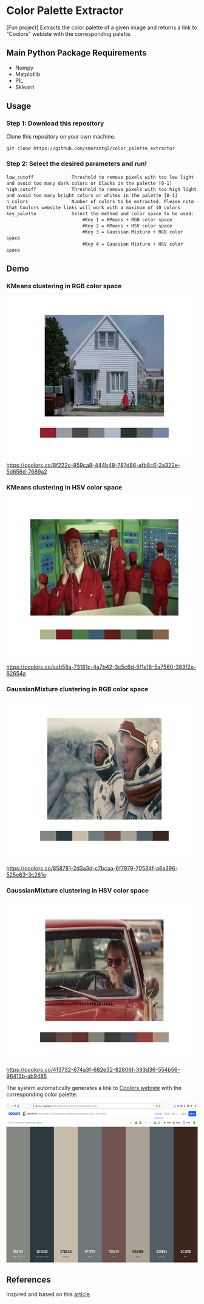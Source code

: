 # Color Palette Extractor

[Fun project] Extracts the color palette of a given image and returns a link to "Coolors" webiste with the corresponding palette.

## Main Python Package Requirements

- Numpy
- Matplotlib
- PIL
- Sklearn

## Usage

### Step 1: Download this repository

Clone this repository on your own machine.

```
git clone https://github.com/smorantg2/color_palette_extractor
```

### Step 2: Select the desired parameters and run!

```
low_cutoff              Threshold to remove pixels with too low light and avoid too many dark colors or blacks in the palette [0-1]
high_cutoff             Threshold to remove pixels with too high light and avoid too many bright colors or whites in the palette [0-1]
n_colors                Number of colors to be extracted. Please note that Coolors website links will work with a maximum of 10 colors
key_palette             Select the method and color space to be used:
                            #Key 1 = KMeans + RGB color space 
                            #Key 2 = KMeans + HSV color space 
                            #Key 3 = Gaussian Mixture + RGB color space 
                            #Key 4 = Gaussian Mixture + HSV color space

```

## Demo

### KMeans clustering in RGB color space

<span>
  <img src='./examples/ETERNAL_SUNSHINE.png' width="800" height="420"> 
</span>

https://coolors.co/8f222c-959ca8-444b48-787d86-afb8c6-2a322e-5d656d-7689a2

### KMeans clustering in HSV color space

<span>
  <img src='./examples/DESTROY.png' width="800" height="420"> 
</span>

https://coolors.co/aab58a-73181c-4a7b42-3c5c6d-5f1e18-5a7560-383f2e-82654a

### GaussianMixture clustering in RGB color space

<span>
  <img src='./examples/INTERSTELLAR.png' width="800" height="420"> 
</span>

https://coolors.co/858781-2d3a3d-c7bcaa-6f7979-70534f-a8a396-525e63-3c261e

### GaussianMixture clustering in HSV color space

<span>
  <img src='./examples/CatchMeIfYouCan.png' width="800" height="420"> 
</span>

https://coolors.co/413732-674a3f-682e32-82806f-393d36-554b56-96413b-ab9485 

The system automatically generates a link to [Coolors webiste](https://coolors.co/) with the corresponding color palette:

<span>
  <img src='./examples/coolors.png' width="800" height="420"> 
</span>


## References

Inspired and based on this [article](https://towardsdatascience.com/algorithmic-color-palettes-a110d6448b5d).
